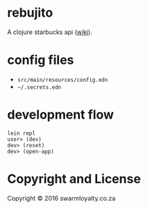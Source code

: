 # rebujito
A clojure starbucks api ([wiki](https://github.com/naartjie/rebujito/wiki)).

# config files
+ `src/main/resources/config.edn`
+ `~/.secrets.edn`

# development flow


```
lein repl
user> (dev)
dev> (reset)
dev> (open-app)
```


# Copyright and License

Copyright © 2016 swarmloyalty.co.za
